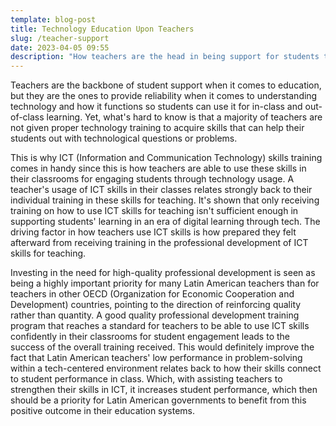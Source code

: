 ```yaml
---
template: blog-post
title: Technology Education Upon Teachers
slug: /teacher-support
date: 2023-04-05 09:55
description: "How teachers are the head in being support for students to achieve success "
---
```

Teachers are the backbone of student support when it comes to education, but they are the ones to provide reliability when it comes to understanding technology and how it functions so students can use it for in-class and out-of-class learning. Yet, what's hard to know is that a majority of teachers are not given proper technology training to acquire skills that can help their students out with technological questions or problems. 

This is why ICT (Information and Communication Technology) skills training comes in handy since this is how teachers are able to use these skills in their classrooms for engaging students through technology usage. A teacher's usage of ICT skills in their classes relates strongly back to their individual training in these skills for teaching. It's shown that only receiving training on how to use ICT skills for teaching isn't sufficient enough in supporting students' learning in an era of digital learning through tech. The driving factor in how teachers use ICT skills is how prepared they felt afterward from receiving training in the professional development of ICT skills for teaching. 

Investing in the need for high-quality professional development is seen as being a highly important priority for many Latin American teachers than for teachers in other OECD (Organization for Economic Cooperation and Development) countries, pointing to the direction of reinforcing quality rather than quantity. A good quality professional development training program that reaches a standard for teachers to be able to use ICT skills confidently in their classrooms for student engagement leads to the success of the overall training received. This would definitely improve the fact that Latin American teachers' low performance in problem-solving within a tech-centered environment relates back to how their skills connect to student performance in class. Which, with assisting teachers to strengthen their skills in ICT, it increases student performance, which then should be a priority for Latin American governments to benefit from this positive outcome in their education systems.